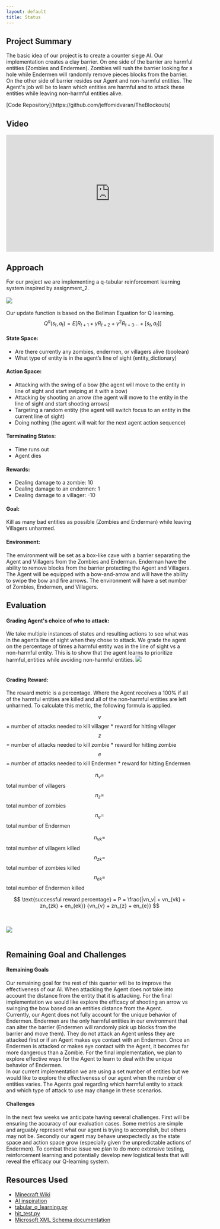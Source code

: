 ```yaml
---
layout: default
title: Status
---
```


## Project Summary
<p>The basic idea of our project is to create a counter siege AI. Our implementation creates a clay barrier. On one side of the barrier are harmful entities (Zombies and Endermen). Zombies will rush the barrier looking for a hole while Endermen will randomly remove pieces blocks from the barrier. On the other side of barrier resides our Agent and non-harmful entities. The Agent's job will be to learn which entities are harmful and to attack these entities while leaving non-harmful entities alive.</p> 
[Code Repository](https://github.com/jeffomidvaran/TheBlockouts)

## Video
<iframe width="560" height="315" src="https://youtu.be/uEv_zd5c7fE" frameborder="0" allow="accelerometer; autoplay; encrypted-media; gyroscope; picture-in-picture" allowfullscreen></iframe>


## Approach
For our project we are implementing a q-tabular reinforcement learning system inspired by assignment_2. 
<br><br>
<img src="images/reinforcement_learning1.jpg">
<br><br>
Our update function is based on the Bellman Equation for Q learning. 
<br>
$$ \quad Q^\pi(s_t, a_t) = E[R_{t+1} + \gamma R_{t+2} +  \gamma^2 R_{t+3}... + [s_t, a_t]] $$ 
<!-- $$ \text{oldQValue} + [\alpha \times (\text{currentReward} + \gamma * \text{maxQValueForStateX} - \text{oldQValue})] $$ -->


<h4> State Space: </h4>
<ul>
    <li>Are there currently any zombies, endermen, or villagers alive (boolean)</li>
    <li>What type of entity is in the agent’s line of sight (entity_dictionary)</li>
</ul>


<h4> Action Space: </h4>
<ul>
    <li>Attacking with the swing of a bow (the agent will move to the entity in line of sight and start swiping at it with a bow)</li>
    <li>Attacking by shooting an arrow (the agent will move to the entity in the line of sight and start shooting arrows)</li>
    <li>Targeting a random entity (the agent will switch focus to an entity in the current line of sight)</li>
    <li>Doing nothing (the agent will wait for the next agent action sequence)</li>
</ul>


<h4> Terminating States: </h4>
<ul>
    <li>Time runs out</li>
    <li>Agent dies</li>
</ul>


<h4>Rewards:</h4>
<ul>
    <li>Dealing damage to a zombie: 10</li>
    <li>Dealing damage to an endermen: 1</li>
    <li>Dealing damage to a villager: -10</li>
</ul>


<h4>Goal:</h4>
<p>Kill as many bad entities as possible (Zombies and Enderman) while leaving Villagers unharmed. </p>


<h4>Environment: </h4>
<p>The environment will be set as a box-like cave with a barrier separating the Agent and Villagers from the Zombies and Enderman. Enderman have the ability to remove blocks from the barrier protecting the Agent and Villagers. The Agent will be equipped with a bow-and-arrow and will have the ability to swipe the bow and fire arrows. The environment will have a set number of Zombies, Endermen, and Villagers. </p>



## Evaluation
<h4>Grading Agent's choice of who to attack: </h4>
We take multiple instances of states and resulting actions to see what was in the agent’s line of sight when they chose to attack. We grade the agent on the percentage of times a harmful entity was in the line of sight vs a non-harmful entity. This is to show that the agent learns to prioritize harmful_entities while avoiding non-harmful entities.

<img src="images/line_of_site_graph1.jpg">
<br> <br>




<h4>Grading Reward: </h4>
The reward metric is a percentage. Where the Agent receives a 100% if all of the harmful entities are killed and all of the non-harmful entities are left unharmed. To calculate this metric, the following formula is applied. 

$$ v $$ = number of attacks needed to kill villager * reward for hitting villager<br>
$$ z $$ = number of attacks needed to kill zombie * reward for hitting zombie<br>
$$ e $$ = number of attacks needed to kill Endermen * reward for hitting Endermen<br>

$$ n_v = $$ total number of villagers<br>
$$ n_z = $$ total number of zombies<br>
$$ n_e = $$ total number of Endermen<br>

$$ n_{vk} = $$ total number of villagers killed<br>
$$ n_{zk} = $$ total number of zombies killed<br>
$$ n_{ek} = $$ total number of Endermen killed<br>

$$ \text{successful reward percentage} = P =  \frac{|vn_v| + vn_{vk} + zn_{zk} + en_{ek}} {vn_{v} + zn_{z} + en_{e}} $$ 

<br> <br>
<img src="images/reward_percentage_graphic1.jpg">
<br> <br>


## Remaining Goal and Challenges
<h4>Remaining Goals</h4>
Our remaining goal for the rest of this quarter will be to improve the effectiveness of our AI. When attacking the Agent does not take into account the distance from the entity that it is attacking. For the final implementation we would like explore the efficacy of shooting an arrow vs swinging the bow based on an entities distance from the Agent. 

<br>
Currently, our Agent does not fully account for the unique behavior of Endermen. Endermen are the only harmful entities in our environment that can alter the barrier (Endermen will randomly pick up blocks from the barrier and move them). They do not attack an Agent unless they are attacked first or if an Agent makes eye contact with an Endermen. Once an Endermen is attacked or makes eye contact with the Agent, it becomes far more dangerous than a Zombie. For the final implementation, we plan to explore effective ways for the Agent to learn to deal with the unique behavior of Endermen. 
<br>
In our current implementation we are using a set number of entities but we would like to explore the effectiveness of our agent when the number of entities varies. The Agents goal regarding which harmful entity to attack and which type of attack to use may change in these scenarios. 
<br>
<h4>Challenges</h4>
In the next few weeks we anticipate having several challenges. First will be ensuring the accuracy of our evaluation cases. Some metrics are simple and arguably represent what our agent is trying to accomplish, but others may not be. Secondly our agent may behave unexpectedly as the state space and action space grow (especially given the unpredictable actions of Endermen). To combat these issue we plan to do more extensive testing, reinforcement learning and potentially develop new logistical tests that will reveal the efficacy our Q-learning system.




## Resources Used 
- [Minecraft Wiki](https://minecraft.gamepedia.com/)
- [AI inspiration](https://github.com/Microsoft/malmo-challenge/tree/master/malmopy)
- [tabular_q_learning.py](https://github.com/microsoft/malmo/blob/master/Malmo/samples/Python_examples/tabular_q_learning.py)
- [hit_test.py](https://github.com/microsoft/malmo/blob/master/Malmo/samples/Python_examples/hit_test.py)
- [Microsoft XML Schema documentation](https://microsoft.github.io/malmo/0.30.0/Schemas/MissionHandlers.html)

<br>